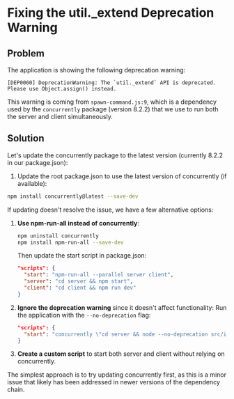 # Fixing the util._extend Deprecation Warning

## Problem
The application is showing the following deprecation warning:
```
[DEP0060] DeprecationWarning: The `util._extend` API is deprecated. Please use Object.assign() instead.
```

This warning is coming from `spawn-command.js:9`, which is a dependency used by the `concurrently` package (version 8.2.2) that we use to run both the server and client simultaneously.

## Solution
Let's update the concurrently package to the latest version (currently 8.2.2 in our package.json):

1. Update the root package.json to use the latest version of concurrently (if available):

```bash
npm install concurrently@latest --save-dev
```

If updating doesn't resolve the issue, we have a few alternative options:

1. **Use npm-run-all instead of concurrently**:
   ```bash
   npm uninstall concurrently
   npm install npm-run-all --save-dev
   ```
   
   Then update the start script in package.json:
   ```json
   "scripts": {
     "start": "npm-run-all --parallel server client",
     "server": "cd server && npm start",
     "client": "cd client && npm run dev"
   }
   ```

2. **Ignore the deprecation warning** since it doesn't affect functionality:
   Run the application with the `--no-deprecation` flag:
   ```json
   "scripts": {
     "start": "concurrently \"cd server && node --no-deprecation src/index.js\" \"cd client && npm run dev\""
   }
   ```

3. **Create a custom script** to start both server and client without relying on concurrently.

The simplest approach is to try updating concurrently first, as this is a minor issue that likely has been addressed in newer versions of the dependency chain.